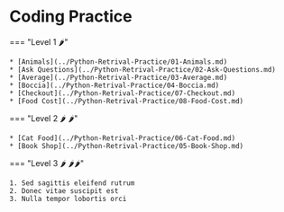 # Coding Practice

=== "Level 1 🌶️"

    * [Animals](../Python-Retrival-Practice/01-Animals.md)
    * [Ask Questions](../Python-Retrival-Practice/02-Ask-Questions.md)
    * [Average](../Python-Retrival-Practice/03-Average.md)
    * [Boccia](../Python-Retrival-Practice/04-Boccia.md)
    * [Checkout](../Python-Retrival-Practice/07-Checkout.md)
    * [Food Cost](../Python-Retrival-Practice/08-Food-Cost.md)

=== "Level 2 🌶️ 🌶️"

    * [Cat Food](../Python-Retrival-Practice/06-Cat-Food.md)
    * [Book Shop](../Python-Retrival-Practice/05-Book-Shop.md)


=== "Level 3 🌶️ 🌶️🌶️"

    1. Sed sagittis eleifend rutrum
    2. Donec vitae suscipit est
    3. Nulla tempor lobortis orci
